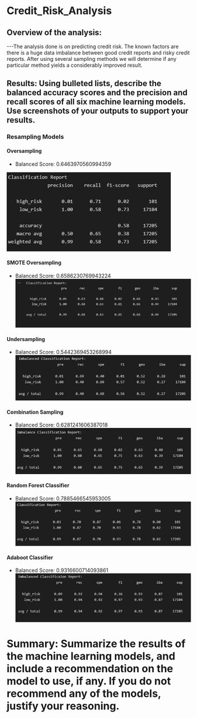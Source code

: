 # Credit_Risk_Analysis
## Overview of the analysis:
---The analysis done is on predicting credit risk. The known factors are there is a huge data imbalance between good credit reports and risky credit reports. 
After using several sampling methods we will determine if any particular method yields a considerably improved result. 

## Results: Using bulleted lists, describe the balanced accuracy scores and the precision and recall scores of all six machine learning models. Use screenshots of your outputs to support your results.
### Resampling Models
#### Oversampling
* Balanced Score: 0.6463970560994359

![Random_Oversampling](https://github.com/jobloom79/Credit_Risk_Analysis/blob/main/Resource/random_oversample.PNG)
#### SMOTE Oversampling
* Balanced Score: 0.6586230769943224
![SMOTE_Oversampling](https://github.com/jobloom79/Credit_Risk_Analysis/blob/main/Resource/smote_oversample.PNG)
#### Undersampling
* Balanced Score: 0.5442369453268994
![Random_Undersampling](https://github.com/jobloom79/Credit_Risk_Analysis/blob/main/Resource/undersampling.PNG)
#### Combination Sampling
* Balanced Score: 0.6281241606387018
![Combination_Sampling](https://github.com/jobloom79/Credit_Risk_Analysis/blob/main/Resource/combo_oversample_undersample.PNG)
#### Random Forest Classifier
* Balanced Score: 0.7885466545953005
![Forest_Classifier](https://github.com/jobloom79/Credit_Risk_Analysis/blob/main/Resource/balanced_forest.PNG)
#### Adaboot Classifier
* Balanced Score: 0.9316600714093861
![Adaboost_Classifier](https://github.com/jobloom79/Credit_Risk_Analysis/blob/main/Resource/adaboost.PNG)
# Summary: Summarize the results of the machine learning models, and include a recommendation on the model to use, if any. If you do not recommend any of the models, justify your reasoning.
